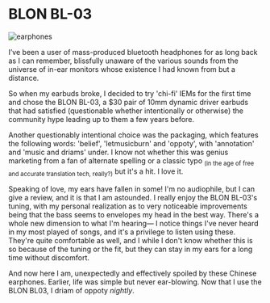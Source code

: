 # BLON BL-03
![earphones](assets/iems.avif)

I’ve been a user of mass-produced bluetooth headphones for as long back as I can remember, blissfully unaware of the various sounds from the universe of in-ear monitors whose existence I had known from but a distance.

So when my earbuds broke, I decided to try 'chi-fi' IEMs for the first time and chose the BLON BL-03, a $30 pair of 10mm dynamic driver earbuds that had satisfied (questionable whether intentionally or otherwise) the community hype leading up to them a few years before.

Another questionably intentional choice was the packaging, which features the following words: 'belief', 'letmusicburn' and 'oppoty', with 'annotation' and 'music and driams' under. I know not whether this was genius marketing from a fan of alternate spelling or a classic typo <sub>(in the age of free and accurate translation tech, really?)</sub> but it's a hit. I love it.

Speaking of love, my ears have fallen in some! I'm no audiophile, but I can give a review, and it is that I am astounded. I really enjoy the BLON BL-03's tuning, with my personal realization as to very noticeable improvements being that the bass seems to envelopes my head in the best way. There's a whole new dimension to what I'm hearing&mdash; I notice things I've never heard in my most played of songs, and it's a privilege to listen using these.  
They're quite comfortable as well, and I while I don't know whether this is so because of the tuning or the fit, but they can stay in my ears for a long time without discomfort.

And now here I am, unexpectedly and effectively spoiled by these Chinese earphones. Earlier, life was simple but never ear-blowing. Now that I use the BLON BL03, I driam of oppoty _nightly_.